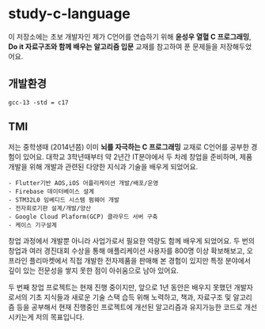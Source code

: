 # study-c-language
이 저장소에는 초보 개발자인 제가 C언어를 연습하기 위해 **윤성우 열혈 C 프로그래밍**, **Do it 자료구조와 함께 배우는 알고리즘 입문** 교재를 참고하여 푼 문제들을 저장해두었어요.

## 개발환경
    gcc-13 -std = c17

## TMI

저는 중학생때 (2014년쯤) 이미 **뇌를 자극하는 C 프로그래밍** 교재로 C언어를 공부한 경험이 있어요.
대학교 3학년때부터 약 2년간 IT분야에서 두 차례 창업을 준비하며, 제품 개발을 위해 개발과 관련된 다양한 지식과 기술을 배우게 되었어요.

    - Flutter기반 AOS,iOS 어플리케이션 개발/배포/운영
    - Firebase 데이터베이스 설계
    - STM32L0 임베디드 시스템 펌웨어 개발
    - 전자회로기판 설계/개발/양산
    - Google Cloud Plaform(GCP) 클라우드 서버 구축
    - 케이스 기구설계


창업 과정에서 개발뿐 아니라 사업가로서 필요한 역량도 함께 배우게 되었어요. 두 번의 창업과 여러 경진대회 수상을 통해 애플리케이션 사용자를 800명 이상 확보해보고, 오프라인 플리마켓에서 직접 개발한 전자제품을 판매해 본 경험이 있지만 특정 분야에서 깊이 있는 전문성을 쌓지 못한 점이 아쉬움으로 남아 있어요.

두 번째 창업 프로젝트는 현재 진행 중이지만, 앞으로 1년 동안은 배우지 못했던 개발자로서의 기초 지식들과 새로운 기술 스택 습득 위해 노력하고,
책과, 자료구조 및 알고리즘 등을 공부해서 현재 진행중인 프로젝트에 개선된 알고리즘과 유지가능한 코드로 개선시키는게 저의 목표입니다. 